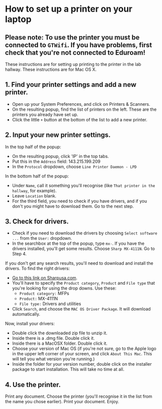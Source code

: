 # How to set up a printer on your laptop

## Please note: To use the printer you must be connected to `GTWifi`. If you have problems, first check that you're not connected to Eduroam!

These instructions are for setting up printing to the printer in the lab hallway. These instructions are for Mac OS X.

## 1. Find your printer settings and add a new printer.
- Open up your System Preferences, and click on Printers & Scanners.
- On the resulting popup, find the list of printers on the left. These are the printers you already have set up.
- Click the little `+` button at the bottom of the list to add a new printer.

## 2. Input your new printer settings.
In the top half of the popup: 
- On the resulting popup, click 'IP' in the top tabs.
- Put this in the `Address` field: 143.215.199.209
- In the `Protocol` dropdown, choose `Line Printer Daemon - LPD`

In the bottom half of the popup:
- Under `Name`, call it something you'll recognise (like `That printer in the hallway`, for example).
- Leave `Location` blank.
- For the third field, you need to check if you have drivers, and if you don't you might have to download them. Go to the next step.

## 3. Check for drivers.

- Check if you need to download the drivers by choosing `Select software ...` from the `User:` dropdown.
- In the searchbox at the top of the popup, type `mx-`. If you have the drivers installed, you'll get some results. Choose `Sharp MX-4111N`. Go to Step 4.

If you don't get any search results, you'll need to download and install the drivers. To find the right drivers:
- [Go to this link on Sharpusa.com](http://siica.sharpusa.com/product-downloads?_ga=2.248254343.1225520772.1528998886-517572212.1528998886).
- You'll have to specify the `Product category`, `Product` and `File type` that you're looking for using the drop downs. Use these:
   - `Product category:` MFPs
   - `Product:` MX-4111N
   - `File type:` Drivers and utilities
- Click `Search`, and choose the `MAC OS Driver Package`. It will download automatically.

Now, install your drivers:
- Double click the downloaded zip file to unzip it.
- Inside there is a .dmg file. Double click it.
- Inside there is a MacOSX folder. Double click it.
- Choose your version of Mac OS (if you're not sure, go to the Apple logo in the upper left corner of your screen, and click `About This Mac`. This will tell you what version you're running.)
- Inside the folder for your version number, double click on the installer package to start installation. This will take no time at all.

## 4. Use the printer.

Print any document. Choose the printer (you'll recognise it in the list from the name you chose earlier). Print your document. Enjoy.

